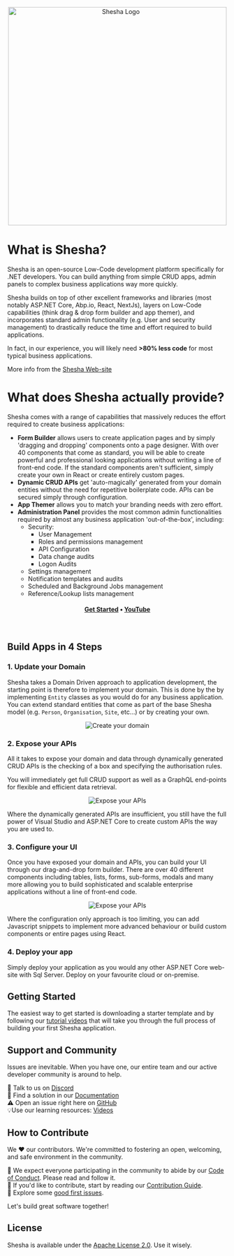 <p align="center">
<a href="https://www.shesha.io?utm_source=github&utm_medium=organic&utm_campaign=readme">
  <img src="https://github.com/shesha-io/shesha-framework/blob/main/static/Shesha_Horizontal.png" alt="Shesha Logo" width="500">
</a>
</p>

# What is Shesha?
<p>Shesha is an open-source Low-Code development platform specifically for .NET developers. You can build anything from simple CRUD apps, admin panels to complex business applications way more quickly.</p>

Shesha builds on top of other excellent frameworks and libraries (most notably ASP\.NET Core, Abp\.io, React, NextJs), layers on Low-Code capabilities (think drag & drop form builder and app themer), and incorporates standard admin functionality (e.g. User and security management) to drastically reduce the time and effort required to build applications.

In fact, in our experience, you will likely need **>80% less code** for most typical business applications.

More info from the [Shesha Web-site](https://shesha.io/)

# What does Shesha actually provide?

Shesha comes with a range of capabilities that massively reduces the effort required to create business applications:
* **Form Builder** allows users to create application pages and by simply 'dragging and dropping' components onto a page designer. With over 40 components that come as standard, you will be able to create powerful and professional looking applications without writing a line of front-end code. If the standard components aren't sufficient, simply create your own in React or create entirely custom pages.
* **Dynamic CRUD APIs** get 'auto-magically' generated from your domain entities without the need for repetitive boilerplate code. APIs can be secured simply through configuration.
* **App Themer** allows you to match your branding needs with zero effort.
* **Administration Panel** provides the most common admin functionalities required by almost any business application 'out-of-the-box', including:
  * Security:
    * User Management
    * Roles and permissions management
    * API Configuration
    * Data change audits
    * Logon Audits
  * Settings management
  * Notification templates and audits
  * Scheduled and Background Jobs management
  * Reference/Lookup lists management

<h4 align="center">
  <b><a href="https://www.shesha.io/get-started-with-shesha">Get Started</a></b>
  •
  <b><a href="https://www.youtube.com/@Shesha01">YouTube</a></b>
</h4>

<br />

## Build Apps in 4 Steps

### 1. Update your Domain

Shesha takes a Domain Driven approach to application development, the starting point is therefore to implement your domain. This is done by the by implementing `Entity` classes as you would do for any business application. You can extend standard entities that come as part of the base Shesha model (e.g. `Person`, `Organisation`, `Site`, etc...) or by creating your own.
<p align="center">
<img alt="Create your domain" src="https://github.com/shesha-io/shesha-framework/blob/main/static/domain-entity.gif" />
</p>

### 2. Expose your APIs
All it takes to expose your domain and data through dynamically generated CRUD APIs is the checking of a box and specifying the authorisation rules.

You will immediately get full CRUD support as well as a GraphQL end-points for flexible and efficient data retrieval.

<p align="center">
<img alt="Expose your APIs" src="https://github.com/shesha-io/shesha-framework/blob/main/static/generate-api.gif" />
</p>

Where the dynamically generated APIs are insufficient, you still have the full power of Visual Studio and ASP.NET Core to create custom APIs the way you are used to.

### 3. Configure your UI

Once you have exposed your domain and APIs, you can build your UI through our drag-and-drop form builder. There are over 40 different components including tables, lists, forms, sub-forms, modals and many more allowing you to build sophisticated and scalable enterprise applications without a line of front-end code.

<p align="center">
<img alt="Expose your APIs" src="https://github.com/shesha-io/shesha-framework/blob/main/static/form-configuration.gif" />
</p>

Where the configuration only approach is too limiting, you can add Javascript snippets to implement more advanced behaviour or build custom components or entire pages using React.

### 4. Deploy your app

Simply deploy your application as you would any other ASP.NET Core web-site with Sql Server. Deploy on your favourite cloud or on-premise.


## Getting Started

The easiest way to get started is downloading a starter template and by following our [tutorial videos](https://www.youtube.com/watch?v=-QqzmP30kBs&list=PLEFomNQeAmo2Azy7aWqjX5oiIAeKiFCzt) that will take you through the full process of building your first Shesha application.

## Support and Community

Issues are inevitable. When you have one, our entire team and our active developer community is around to help.<br>

💬 Talk to us on [Discord](https://discord.gg/pdDh7JRNGp)<br>
📄 Find a solution in our [Documentation](https://shesha-documentation.readthedocs.io/)<br>
⚠️ Open an issue right here on [GitHub](https://github.com/shesha-io/shesha-framework/issues)<br>
💡Use our learning resources: [Videos](https://www.youtube.com/@Shesha01)<br>

## How to Contribute

We ❤️ our contributors. We're committed to fostering an open, welcoming, and safe environment in the community.

📕 We expect everyone participating in the community to abide by our [Code of Conduct](https://github.com/shesha-io/shesha-framework/CODE_OF_CONDUCT.md). Please read and follow it. <br>
🤝 If you'd like to contribute, start by reading our [Contribution Guide](https://github.com/shesha-io/shesha-framework/CONTRIBUTING.md).<br>
👾 Explore some [good first issues](https://github.com/shesha-io/shesha-framework/issues?q=is%3Aopen+is%3Aissue+label%3A%22good+first+issue%22).<br>

Let's build great software together!

## License

Shesha is available under the [Apache License 2.0](https://github.com/shesha-io/shesha-framework/LICENSE). Use it wisely.

